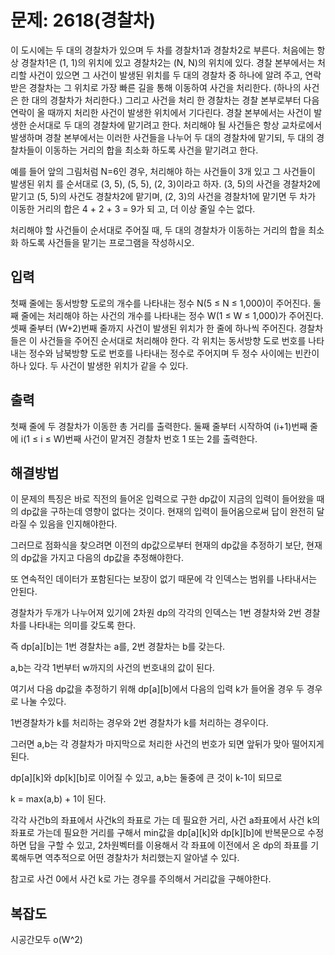 # 문제: 2618(경찰차)

이 도시에는 두 대의 경찰차가 있으며 두 차를 경찰차1과 경찰차2로 부른다. 처음에는 항상 경찰차1은 (1, 1)의 위치에 있고 경찰차2는 (N, N)의 위치에 있다. 경찰 본부에서는 처리할 사건이 있으면 그 사건이 발생된 위치를 두 대의 경찰차 중 하나에 알려 주고, 연락 받은 경찰차는 그 위치로 가장 빠른 길을 통해 이동하여 사건을 처리한다. (하나의 사건은 한 대의 경찰차가 처리한다.) 그리고 사건을 처리 한 경찰차는 경찰 본부로부터 다음 연락이 올 때까지 처리한 사건이 발생한 위치에서 기다린다. 경찰 본부에서는 사건이 발생한 순서대로 두 대의 경찰차에 맡기려고 한다. 처리해야 될 사건들은 항상 교차로에서 발생하며 경찰 본부에서는 이러한 사건들을 나누어 두 대의 경찰차에 맡기되, 두 대의 경찰차들이 이동하는 거리의 합을 최소화 하도록 사건을 맡기려고 한다.

예를 들어 앞의 그림처럼 N=6인 경우, 처리해야 하는 사건들이 3개 있고 그 사건들이 발생된 위치 를 순서대로 (3, 5), (5, 5), (2, 3)이라고 하자. (3, 5)의 사건을 경찰차2에 맡기고 (5, 5)의 사건도 경찰차2에 맡기며, (2, 3)의 사건을 경찰차1에 맡기면 두 차가 이동한 거리의 합은 4 + 2 + 3 = 9가 되 고, 더 이상 줄일 수는 없다.

처리해야 할 사건들이 순서대로 주어질 때, 두 대의 경찰차가 이동하는 거리의 합을 최소화 하도록 사건들을 맡기는 프로그램을 작성하시오.

## 입력

첫째 줄에는 동서방향 도로의 개수를 나타내는 정수 N(5 ≤ N ≤ 1,000)이 주어진다. 둘째 줄에는 처리해야 하는 사건의 개수를 나타내는 정수 W(1 ≤ W ≤ 1,000)가 주어진다. 셋째 줄부터 (W+2)번째 줄까지 사건이 발생된 위치가 한 줄에 하나씩 주어진다. 경찰차들은 이 사건들을 주어진 순서대로 처리해야 한다. 각 위치는 동서방향 도로 번호를 나타내는 정수와 남북방향 도로 번호를 나타내는 정수로 주어지며 두 정수 사이에는 빈칸이 하나 있다. 두 사건이 발생한 위치가 같을 수 있다.

## 출력

첫째 줄에 두 경찰차가 이동한 총 거리를 출력한다. 둘째 줄부터 시작하여 (i+1)번째 줄에 i(1 ≤ i ≤ W)번째 사건이 맡겨진 경찰차 번호 1 또는 2를 출력한다.

## 해결방법

이 문제의 특징은 바로 직전의 들어온 입력으로 구한 dp값이 지금의 입력이 들어왔을 때의 dp값을 구하는데 영향이 없다는 것이다. 현재의 입력이 들어옴으로써 답이 완전히 달라질 수 있음을 인지해야한다.

그러므로 점화식을 찾으려면 이전의 dp값으로부터 현재의 dp값을 추정하기 보단, 현재의 dp값을 가지고 다음의 dp값을 추정해야한다.

또 연속적인 데이터가 포함된다는 보장이 없기 때문에 각 인덱스는 범위를 나타내서는 안된다. 

경찰차가 두개가 나누어져 있기에 2차원 dp의 각각의 인덱스는 1번 경찰차와 2번 경찰차를 나타내는 의미를 갖도록 한다.

즉 dp[a][b]는 1번 경찰차는 a를, 2번 경찰차는 b를 갖는다.

a,b는 각각 1번부터 w까지의 사건의 번호내의 값이 된다.

여기서 다음 dp값을 추정하기 위해 dp[a][b]에서 다음의 입력 k가 들어올 경우 두 경우로 나눌 수있다.

1번경찰차가 k를 처리하는 경우와 2번 경찰차가 k를 처리하는 경우이다.

그러면 a,b는 각 경찰차가 마지막으로 처리한 사건의 번호가 되면 앞뒤가 맞아 떨어지게 된다.

dp[a][k]와 dp[k][b]로 이어질 수 있고, a,b는 둘중에 큰 것이 k-1이 되므로

k = max(a,b) + 1이 된다.

각각 사건b의 좌표에서 사건k의 좌표로 가는 데 필요한 거리, 사건 a좌표에서 사건 k의 좌표로 가는데 필요한 거리를 구해서 min값을 dp[a][k]와 dp[k][b]에 반복문으로 수정하면 답을 구할 수 있고, 2차원벡터를 이용해서 각 좌표에 이전에서 온 dp의 좌표를 기록해두면 역추적으로 어떤 경찰차가 처리했는지 알아낼 수 있다.


참고로 사건 0에서 사건 k로 가는 경우를 주의해서 거리값을 구해야한다.

## 복잡도

시공간모두 o(W^2)